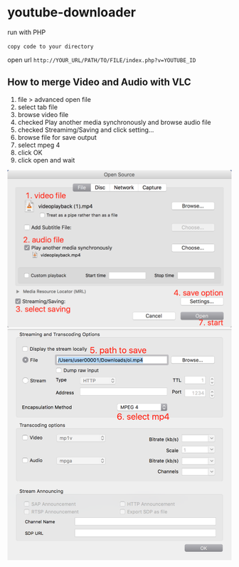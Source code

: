 # youtube-downloader

run with PHP

`
copy code to your directory
`

open url
`
http://YOUR_URL/PATH/TO/FILE/index.php?v=YOUTUBE_ID
`

## How to merge Video and Audio with VLC
1. file > advanced open file
2. select tab file
3. browse video file
4. checked Play another media synchronously and browse audio file
5. checked Streamimg/Saving and click setting...
6. browse file for save output
7. select mpeg 4
8. click OK
9. click open and wait

![](https://raw.githubusercontent.com/dagdun/youtube-downloader/master/screenshot/1.png)
![](https://raw.githubusercontent.com/dagdun/youtube-downloader/master/screenshot/2.png)
